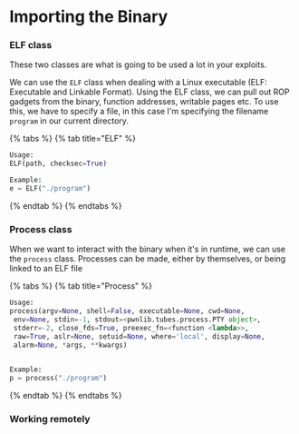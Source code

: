 # Importing the Binary

### ELF class

These two classes are what is going to be used a lot in your exploits.

We can use the `ELF` class when dealing with a Linux executable \(ELF: Executable and Linkable Format\). Using the ELF class, we can pull out ROP gadgets from the binary, function addresses, writable pages etc. To use this, we have to specify a file, in this case I'm specifying the filename `program` in our current directory.

{% tabs %}
{% tab title="ELF" %}
```python
Usage:
ELF(path, checksec=True)
```

```python
Example:
e = ELF("./program")
```
{% endtab %}
{% endtabs %}

### Process class

When we want to interact with the binary when it's in runtime, we can use the `process` class. Processes can be made, either by themselves, or being linked to an ELF file

{% tabs %}
{% tab title="Process" %}
```python
Usage:
process(argv=None, shell=False, executable=None, cwd=None,
 env=None, stdin=-1, stdout=<pwnlib.tubes.process.PTY object>,
 stderr=-2, close_fds=True, preexec_fn=<function <lambda>>,
 raw=True, aslr=None, setuid=None, where='local', display=None, 
 alarm=None, *args, **kwargs)
 
```

```python
Example:
p = process("./program")
```
{% endtab %}
{% endtabs %}

### Working remotely

